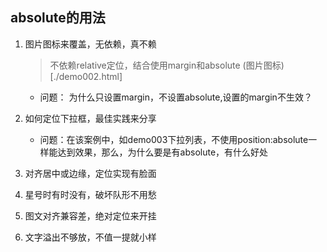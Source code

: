 ## absolute的用法

1. 图片图标来覆盖，无依赖，真不赖
    > 不依赖relative定位，结合使用margin和absolute
    (图片图标)[./demo002.html]

    - 问题： 为什么只设置margin，不设置absolute,设置的margin不生效？

2. 如何定位下拉框，最佳实践来分享
    - 问题：在该案例中，如demo003下拉列表，不使用position:absolute一样能达到效果，那么，为什么要是有absolute，有什么好处
    
3. 对齐居中或边缘，定位实现有脸面

4. 星号时有时没有，破坏队形不用愁
5. 图文对齐兼容差，绝对定位来开挂
6. 文字溢出不够放，不值一提就小样 
